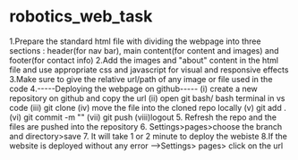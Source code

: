 # robotics_web_task
1.Prepare the standard html file with dividing the webpage into three sections : header(for nav bar), main content(for content and images) and footer(for contact info)
2.Add the images and "about" content in the html file and use appropriate css and javascript for visual and responsive effects
3.Make sure to give the relative url/path of any image or file used in the code
4.-----Deploying the webpage on github-----
    (i) create a new repository on github and copy the url
    (ii) open git bash/ bash terminal in vs code
    (iii) git clone <copied url>
    (iv) move the file into the cloned repo locally
    (v) git add .
    (vi) git commit -m "<message>"
    (vii) git push
    (viii)logout
5. Refresh the repo and the files are pushed into the repository
6. Settings>pages>choose the branch and directory>save
7. It will take 1 or 2 minute to deploy the webiste
8.If the website is deployed without any error -->Settings> pages> click on the url 
